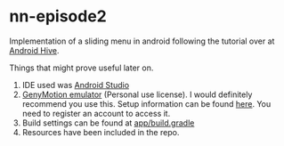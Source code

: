 nn-episode2
===========

Implementation of a sliding menu in android following the tutorial over at [Android Hive](http://www.androidhive.info/2013/11/android-sliding-menu-using-navigation-drawer/).

Things that might prove useful later on.

1. IDE used was [Android Studio](http://developer.android.com/sdk/installing/studio.html)
2. [GenyMotion emulator](http://www.genymotion.com/) (Personal use license). I would definitely recommend you use this. Setup information can be found [here](https://cloud.genymotion.com/page/launchpad/download/). You need to register an account to access it.
3. Build settings can be found at [app/build.gradle](https://github.com/jibiabraham/nn-episode2/blob/master/app/build.gradle)
4. Resources have been included in the repo.
